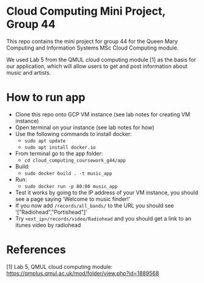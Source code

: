 # Cloud Computing Mini Project, Group 44

This repo contains the mini project for group 44 for the Queen Mary Computing and Information Systems MSc Cloud Computing module.

We used Lab 5 from the QMUL cloud computing module [1] as the basis for our application, which will allow users to get and post information about music and artists.

# How to run app

- Clone this repo onto GCP VM instance (see lab notes for creating VM instance)
- Open terminal on your instance (see lab notes for how)
- Use the following commands to install docker:
  - `sudo apt update`
  - `sudo apt install docker.io`
- From terminal go to the app folder:
  - `cd cloud_computing_coursework_g44/app`
- Build:
  - `sudo docker build . -t music_app`
- Run:
  - `sudo docker run -p 80:80 music_app`
- Test it works by going to the IP address of your VM instance, you should see a page saying 'Welcome to music finder!'
- If you now add `/records/all_bands/` to the URL you should see '["Radiohead","Portishead"]'
- Try `<ext_ip>/records/video/Radiohead` and you should get a link to an itunes video by radiohead

# References

[1] Lab 5, QMUL cloud computing module: https://qmplus.qmul.ac.uk/mod/folder/view.php?id=1889568
